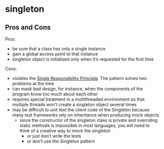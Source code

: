 # singleton

## Pros and Cons

Pros:

- be sure that a class has only a single instance
- gain a global access point to that instance
- singleton object is initialized only when it’s requested for the first time

Cons:

- violates the [Single Responsibility Principle](https://en.wikipedia.org/wiki/Single-responsibility_principle). The pattern solves two problems at the time
- can mask bad design, for instance, when the components of the program know too much about each other
- requires special treatment in a multithreaded environment so that multiple threads won’t create a singleton object several times
- may be difficult to unit test the client code of the Singleton because many test frameworks rely on inheritance when producing mock objects
  - since the constructor of the singleton class is private and overriding static methods is impossible in most languages, you will need to think of a creative way to mock the singleton
    - or just don’t write the tests
    - or don’t use the Singleton pattern
